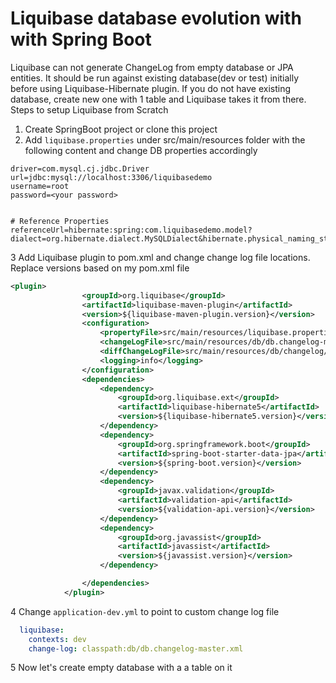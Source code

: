 # Liquibase database evolution with with Spring Boot 
Liquibase can not generate ChangeLog from empty database or JPA entities. It should be run against existing database(dev or test) initially before using Liquibase-Hibernate plugin. If you do not have existing database, create new one with 1 table and Liquibase takes it from there. Steps to setup Liquibase from Scratch
1. Create SpringBoot project or clone this project
2. Add `liquibase.properties` under src/main/resources folder with the following content and change DB properties accordingly
```outputChangeLogFile= src/main/resources/db/db.changelog-master.xml
driver=com.mysql.cj.jdbc.Driver
url=jdbc:mysql://localhost:3306/liquibasedemo
username=root
password=<your password>


# Reference Properties
referenceUrl=hibernate:spring:com.liquibasedemo.model?dialect=org.hibernate.dialect.MySQLDialect&hibernate.physical_naming_strategy=org.springframework.boot.orm.jpa.hibernate.SpringPhysicalNamingStrategy&hibernate.implicit_naming_strategy=org.springframework.boot.orm.jpa.hibernate.SpringImplicitNamingStrategy
```
3 Add Liquibase plugin to pom.xml and change change log file locations. Replace versions based on my pom.xml file
```xml
<plugin>
                <groupId>org.liquibase</groupId>
                <artifactId>liquibase-maven-plugin</artifactId>
                <version>${liquibase-maven-plugin.version}</version>
                <configuration>
                    <propertyFile>src/main/resources/liquibase.properties</propertyFile>
                    <changeLogFile>src/main/resources/db/db.changelog-master.xml</changeLogFile>
                    <diffChangeLogFile>src/main/resources/db/changelog/${maven.build.timestamp}_changelog.xml</diffChangeLogFile>
                    <logging>info</logging>
                </configuration>
                <dependencies>
                    <dependency>
                        <groupId>org.liquibase.ext</groupId>
                        <artifactId>liquibase-hibernate5</artifactId>
                        <version>${liquibase-hibernate5.version}</version>
                    </dependency>
                    <dependency>
                        <groupId>org.springframework.boot</groupId>
                        <artifactId>spring-boot-starter-data-jpa</artifactId>
                        <version>${spring-boot.version}</version>
                    </dependency>
                    <dependency>
                        <groupId>javax.validation</groupId>
                        <artifactId>validation-api</artifactId>
                        <version>${validation-api.version}</version>
                    </dependency>
                    <dependency>
                        <groupId>org.javassist</groupId>
                        <artifactId>javassist</artifactId>
                        <version>${javassist.version}</version>
                    </dependency>

                </dependencies>
            </plugin>
```
4 Change `application-dev.yml` to point to custom change log file 
```yaml
  liquibase:
    contexts: dev
    change-log: classpath:db/db.changelog-master.xml
```
5 Now let's create empty database with a a table on it

